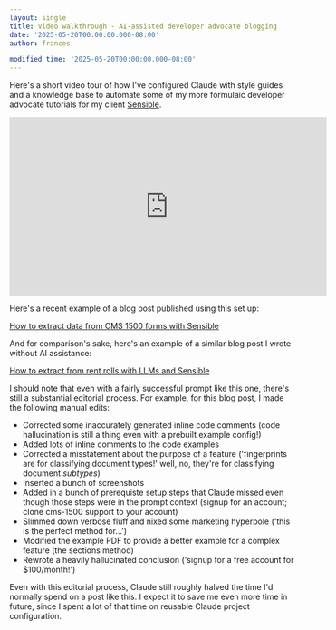 ```yaml
---
layout: single
title: Video walkthrough - AI-assisted developer advocate blogging
date: '2025-05-20T00:00:00.000-08:00'
author: frances

modified_time: '2025-05-20T00:00:00.000-08:00'
---
```


Here's a short video tour of how I've configured Claude with style guides and a knowledge base to automate some of my more formulaic developer advocate tutorials for my client [Sensible](https://www.sensible.so/). 


<iframe width="560" height="315" src="https://www.youtube.com/embed/5I0nG5c2Bc0?vq=720" frameborder="0" allow="accelerometer; autoplay; clipboard-write; encrypted-media; gyroscope; picture-in-picture" allowfullscreen></iframe>



Here's a recent example of a blog post published using this set up:

[How to extract data from CMS 1500 forms with Sensible](https://www.sensible.so/blog/how-to-extract-data-from-cms-1500-forms-with-sensible)

And for comparison's sake, here's an example of a similar blog post I wrote without AI assistance:

[How to extract from rent rolls with LLMs and Sensible](https://www.sensible.so/blog/how-to-extract-data-from-rent-rolls-with-llms-and-sensible)


I should note that even with a fairly successful prompt like this one, there's still a substantial editorial process. For example, for this blog post, I made the following manual edits:

- Corrected some inaccurately generated inline code comments (code hallucination is still a thing even with a prebuilt example config!)
- Added lots of inline comments to the code examples
- Corrected a misstatement about the purpose of a feature ('fingerprints are for classifying document types!' well, no, they're for classifying document *subtypes*)
- Inserted a bunch of screenshots
- Added in a bunch of prerequiste setup steps that Claude missed even though those steps were in the prompt context (signup for an account; clone cms-1500 support to your account)
- Slimmed down verbose fluff and nixed some marketing hyperbole ('this is the perfect method for...')
- Modified the example PDF to provide a better example for a complex feature (the sections method)
- Rewrote a heavily hallucinated conclusion ('signup for a free account for $100/month!')


Even with this editorial process, Claude still roughly halved the time I'd normally spend on a post like this. I expect it to save me even more time in future, since I spent a lot of that time on reusable Claude project configuration.

